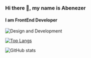 ### Hi there 👋, my name is Abenezer
#### I am FrontEnd Developer
![Design and Development](https://github.com/adriantwarog/adriantwarog/blob/master/abenezer.png)

[![Top Langs](https://github-readme-stats.vercel.app/api/top-langs/?username=Abenezer46&hide=c)](https://github.com/anuraghazra/github-readme-stats)

![GitHub stats](https://github-readme-stats.vercel.app/api?username=Abenezer46&hide=contribs,prs)
